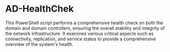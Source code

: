 # AD-HealthChek
This PowerShell script performs a comprehensive health check on both the domain and domain controllers, ensuring the overall stability and integrity of the network infrastructure. It examines various critical aspects such as connectivity, replication, and service status to provide a comprehensive overview of the system's health.
